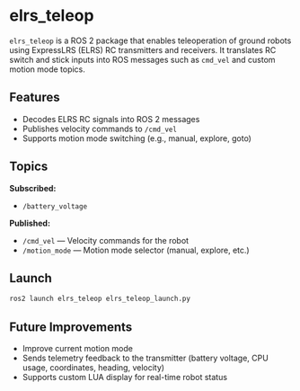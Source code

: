 # elrs_teleop

`elrs_teleop` is a ROS 2 package that enables teleoperation of ground robots using ExpressLRS (ELRS) RC transmitters and receivers. It translates RC switch and stick inputs into ROS messages such as `cmd_vel` and custom motion mode topics.

## Features

- Decodes ELRS RC signals into ROS 2 messages
- Publishes velocity commands to `/cmd_vel`
- Supports motion mode switching (e.g., manual, explore, goto)

## Topics

**Subscribed:**
- `/battery_voltage` 

**Published:**
- `/cmd_vel` — Velocity commands for the robot
- `/motion_mode` — Motion mode selector (manual, explore, etc.)

## Launch

```bash
ros2 launch elrs_teleop elrs_teleop_launch.py
```
## Future Improvements

- Improve current motion mode
- Sends telemetry feedback to the transmitter (battery voltage, CPU usage, coordinates, heading, velocity)
- Supports custom LUA display for real-time robot status